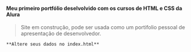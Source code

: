 #### Meu primeiro portfólio deselvolvido com os cursos de HTML e CSS da Alura

> Site em construção, pode ser usada como um portifolio pessoal de apresentação de desenvolvedor.

```
**Altere seus dados no index.html**
```
